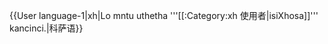 {{User language-1|xh|Lo mntu uthetha '''[[:Category:xh 使用者|isiXhosa]]''' kancinci.|科萨语}}<noinclude>
</noinclude>